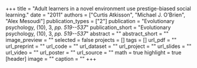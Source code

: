 +++
title = "Adult learners in a novel environment use prestige-biased social learning."
date = "2011"
authors = ["Curtis Atkisson", "Michael J. O'Brien", "Alex Mesoudi"]
publication_types = ["2"]
publication = "Evolutionary psychology, (10), 3, _pp. 519--537_"
publication_short = "Evolutionary psychology, (10), 3, _pp. 519--537_"
abstract = ""
abstract_short = ""
image_preview = ""
selected = false
projects = []
tags = []
url_pdf = ""
url_preprint = ""
url_code = ""
url_dataset = ""
url_project = ""
url_slides = ""
url_video = ""
url_poster = ""
url_source = ""
math = true
highlight = true
[header]
image = ""
caption = ""
+++
